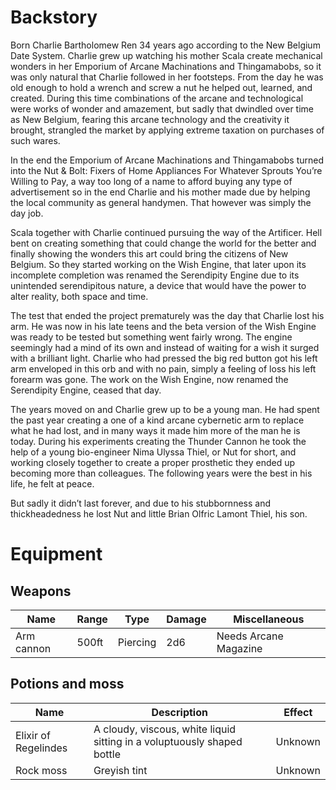 <!-- TITLE: Wrench -->
<!-- SUBTITLE: The life and love of Charlie Wren -->

# Backstory
Born Charlie Bartholomew Ren 34 years ago according to the New Belgium Date System. Charlie grew up watching his mother Scala create mechanical wonders in her Emporium of Arcane Machinations and Thingamabobs, so it was only natural that Charlie followed in her footsteps. From the day he was old enough to hold a wrench and screw a nut he helped out, learned, and created. During this time combinations of the arcane and technological were works of wonder and amazement, but sadly that dwindled over time as New Belgium, fearing this arcane technology and the creativity it brought, strangled the market by applying extreme taxation on purchases of such wares.

In the end the Emporium of Arcane Machinations and Thingamabobs turned into the Nut & Bolt: Fixers of Home Appliances For Whatever Sprouts You’re Willing to Pay, a way too long of a name to afford buying any type of advertisement so in the end Charlie and his mother made due by helping the local community as general handymen. That however was simply the day job.

Scala together with Charlie continued pursuing the way of the Artificer. Hell bent on creating something that could change the world for the better and finally showing the wonders this art could bring the citizens of New Belgium. So they started working on the Wish Engine, that later upon its incomplete completion was renamed the Serendipity Engine due to its unintended serendipitous nature, a device that would have the power to alter reality, both space and time.

The test that ended the project prematurely was the day that Charlie lost his arm. He was now in his late teens and the beta version of the Wish Engine was ready to be tested but something went fairly wrong. The engine seemingly had a mind of its own and instead of waiting for a wish it surged with a brilliant light. Charlie who had pressed the big red button got his left arm enveloped in this orb and with no pain, simply a feeling of loss his left forearm was gone. The work on the Wish Engine, now renamed the Serendipity Engine, ceased that day.

The years moved on and Charlie grew up to be a young man. He had spent the past year creating a one of a kind arcane cybernetic arm to replace what he had lost, and in many ways it made him more of the man he is today. During his experiments creating the Thunder Cannon he took the help of a young bio-engineer Nima Ulyssa Thiel, or Nut for short, and working closely together to create a proper prosthetic they ended up becoming more than colleagues. The following years were the best in his life, he felt at peace. 

But sadly it didn’t last forever, and due to his stubbornness and thickheadedness he lost Nut and little Brian Olfric Lamont Thiel, his son.
# Equipment
## Weapons
Name | Range | Type | Damage | Miscellaneous
--- | --- | --- | --- | ---
Arm cannon | 500ft | Piercing | 2d6 | Needs Arcane Magazine

## Potions and moss
Name | Description | Effect
--- | --- | ---
Elixir of Regelindes | A cloudy, viscous, white liquid sitting in a voluptuously shaped bottle | Unknown
Rock moss | Greyish tint | Unknown
